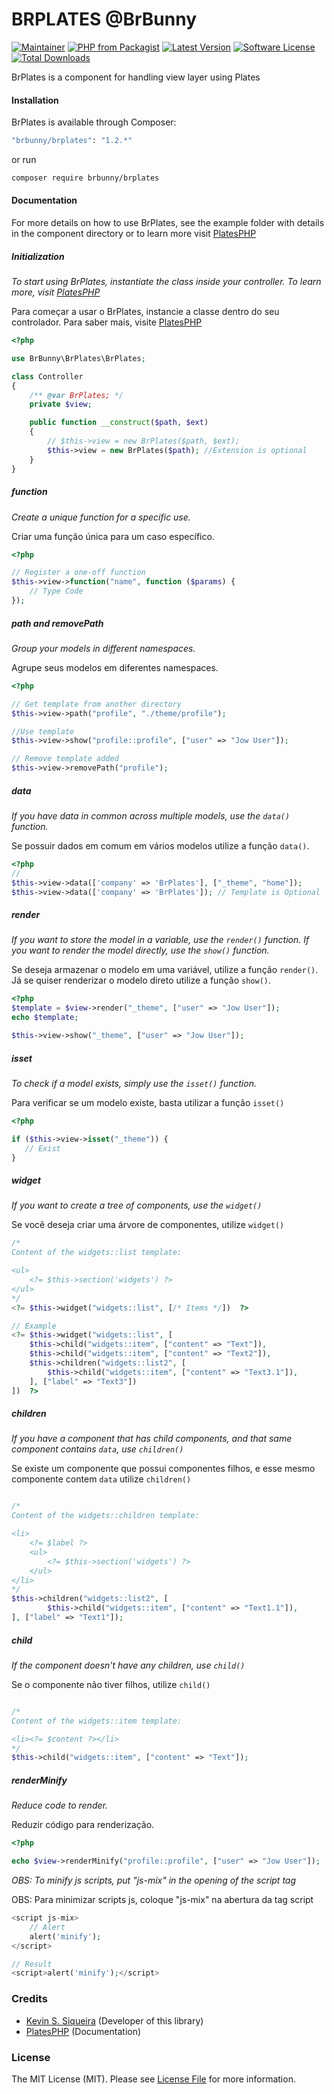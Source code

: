 # BRPLATES @BrBunny

[![Maintainer](https://img.shields.io/badge/maintainer-@kevind3v-blue.svg?style=flat-square)](https://github.com/kevind3v)
[![PHP from Packagist](https://img.shields.io/packagist/php-v/brbunny/brplates.svg?style=flat-square)](https://packagist.org/packages/brbunny/brplates)
[![Latest Version](https://img.shields.io/github/release/kevind3v/brplates.svg?style=flat-square)](https://github.com/kevind3v/brplates/releases/)
[![Software License](https://img.shields.io/badge/license-MIT-brightgreen.svg?style=flat-square)](https://github.com/kevind3v/brplates/blob/main/LICENSE)
[![Total Downloads](https://img.shields.io/packagist/dt/brbunny/brplates.svg?style=flat-square)](https://packagist.org/packages/brbunny/brplates)

BrPlates is a component for handling view layer using Plates

#### Installation

BrPlates is available through Composer:

```sh
"brbunny/brplates": "1.2.*"
```

or run

```sh
composer require brbunny/brplates
```

#### Documentation

For more details on how to use BrPlates, see the example folder with details in the component directory or to learn more visit [PlatesPHP](https://platesphp.com/)

##### Initialization

_To start using BrPlates, instantiate the class inside your controller. To learn more, visit [PlatesPHP](https://platesphp.com/)_

Para começar a usar o BrPlates, instancie a classe dentro do seu controlador. Para saber mais, visite [PlatesPHP](https://platesphp.com/)

```php
<?php

use BrBunny\BrPlates\BrPlates;

class Controller
{
    /** @var BrPlates; */
    private $view;

    public function __construct($path, $ext)
    {
        // $this->view = new BrPlates($path, $ext);
        $this->view = new BrPlates($path); //Extension is optional
    }
}
```

##### function

_Create a unique function for a specific use._

Criar uma função única para um caso específico.

```php
<?php

// Register a one-off function
$this->view->function("name", function ($params) {
    // Type Code
});
```

##### path and removePath

_Group your models in different namespaces._

Agrupe seus modelos em diferentes namespaces.

```php
<?php

// Get template from another directory
$this->view->path("profile", "./theme/profile");

//Use template
$this->view->show("profile::profile", ["user" => "Jow User"]);

// Remove template added
$this->view->removePath("profile");
```

##### data

_If you have data in common across multiple models, use the `data()` function._

Se possuir dados em comum em vários modelos utilize a função `data()`.

```php
<?php
//
$this->view->data(['company' => 'BrPlates'], ["_theme", "home"]);
$this->view->data(['company' => 'BrPlates']); // Template is Optional
```

##### render

_If you want to store the model in a variable, use the `render()` function. If you want to render the model directly, use the `show()` function._

Se deseja armazenar o modelo em uma variável, utilize a função `render()`. Já se quiser renderizar o modelo direto utilize a função `show()`.

```php
<?php
$template = $view->render("_theme", ["user" => "Jow User"]);
echo $template;

$this->view->show("_theme", ["user" => "Jow User"]);
```

##### isset

_To check if a model exists, simply use the `isset()` function._

Para verificar se um modelo existe, basta utilizar a função `isset()`

```php
<?php

if ($this->view->isset("_theme")) {
   // Exist
}
```

##### widget

_If you want to create a tree of components, use the `widget()`_

Se você deseja criar uma árvore de componentes, utilize `widget()`

```php
/*
Content of the widgets::list template:

<ul>
    <?= $this->section('widgets') ?>
</ul>
*/
<?= $this->widget("widgets::list", [/* Items */])  ?>

// Example
<?= $this->widget("widgets::list", [
    $this->child("widgets::item", ["content" => "Text"]),
    $this->child("widgets::item", ["content" => "Text2"]),
    $this->children("widgets::list2", [
        $this->child("widgets::item", ["content" => "Text3.1"]),
    ], ["label" => "Text3"])
])  ?>
```

##### children

_If you have a component that has child components, and that same component contains `data`, use `children()`_

Se existe um componente que possui componentes filhos, e esse mesmo componente contem `data` utilize `children()`

```php

/*
Content of the widgets::children template:

<li>
    <?= $label ?>
    <ul>
        <?= $this->section('widgets') ?>
    </ul>
</li>
*/
$this->children("widgets::list2", [
        $this->child("widgets::item", ["content" => "Text1.1"]),
], ["label" => "Text1"]);
```

##### child

_If the component doesn't have any children, use `child()`_

Se o componente não tiver filhos, utilize `child()`

```php

/*
Content of the widgets::item template:

<li><?= $content ?></li>
*/
$this->child("widgets::item", ["content" => "Text"]);
```


##### renderMinify

_Reduce code to render._

Reduzir código para renderização.

```php
<?php

echo $view->renderMinify("profile::profile", ["user" => "Jow User"]);
```

_OBS: To minify js scripts, put "js-mix" in the opening of the script tag_

OBS: Para minimizar scripts js, coloque "js-mix" na abertura da tag script

```php
<script js-mix>
    // Alert
    alert('minify');
</script>

// Result
<script>alert('minify');</script>
```

### Credits

- [Kevin S. Siqueira](https://github.com/kevind3v) (Developer of this library)
- [PlatesPHP](https://platesphp.com/) (Documentation)

### License

The MIT License (MIT). Please see [License File](https://github.com/kevind3v/brplates/blob/main/LICENSE) for more information.
